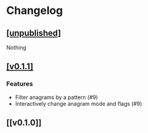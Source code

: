 # Changelog

## [[unpublished]](https://github.com/mlange-42/xwrd/compare/v0.1.1...main)

Nothing

## [[v0.1.1]](https://github.com/mlange-42/xwrd/compare/v0.1.0...v0.1.0)

### Features

* Filter anagrams by a pattern (#9)
* Interactively change anagram mode and flags (#9)

## [[v0.1.0]]
